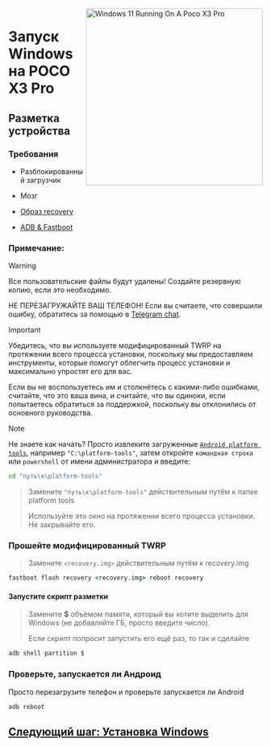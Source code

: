 <img align="right" src="https://github.com/woa-vayu/src_vayu_windows/blob/main/2PocoX3ProWindows.png" width="350" alt="Windows 11 Running On A Poco X3 Pro">

# Запуск Windows на POCO X3 Pro

## Разметка устройства 

### Требования 
- Разблокированный загрузчик 

- Мозг 
  
- [Образ recovery](https://github.com/woa-vayu-archive/Port-Windows-11-POCO-X3-Pro/releases/tag/Recoveries)

- [ADB & Fastboot](https://developer.android.com/studio/releases/platform-tools)

### Примечание:
> [!Warning]
> Все пользовательские файлы будут удалены! Создайте резервную копию, если это необходимо.
> 
> НЕ ПЕРЕЗАГРУЖАЙТЕ ВАШ ТЕЛЕФОН! Если вы считаете, что совершили ошибку, обратитесь за помощью в [Telegram chat](https://t.me/winonvayualt).

> [!IMPORTANT]
> Убедитесь, что вы используете модифицированный TWRP на протяжении всего процесса установки, поскольку мы предоставляем инструменты, которые помогут облегчить процесс установки и максимально упростят его для вас.
> 
> Если вы не воспользуетесь им и столкнётесь с какими-либо ошибками, считайте, что это ваша вина, и считайте, что вы одиноки, если попытаетесь обратиться за поддержкой, поскольку вы отклонились от основного руководства.

> [!NOTE]
> Не знаете как начать? Просто извлеките загруженные [```Android platform tools```](https://developer.android.com/studio/releases/platform-tools), например  ```"C:\platform-tools"```, затем откройте ```командная строка``` или `powershell` от имени администратора и введите:
```cmd
cd "путь\к\platform-tools"
```
> Замените  `"путь\к\platform-tools"` действительным путём к папке platform tools
>
> Используйте это окно на протяжении всего процесса установки. Не закрывайте его.

### Прошейте модифицированный TWRP
> Замените `<recovery.img>` действительным путём к recovery.img
```cmd
fastboot flash recovery <recovery.img> reboot recovery
```

#### Запустите скрипт разметки 
> Замените **$** объёмом памяти, который вы хотите выделить для Windows (не добавляйте ГБ, просто введите число).
> 
> Если скрипт попросит запустить его ещё раз, то так и сделайте
```cmd
adb shell partition $
```

### Проверьте, запускается ли Андроид
Просто перезагрузите телефон и проверьте запускается ли Android 
```cmd
adb reboot
```
## [Следующий шаг: Установка Windows](install-2-ru.md)
